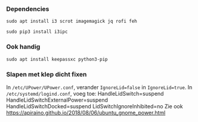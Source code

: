 ### Dependencies
    sudo apt install i3 scrot imagemagick jq rofi feh

    sudo pip3 install i3ipc

### Ook handig
    sudo apt install keepassxc python3-pip

### Slapen met klep dicht fixen
In `/etc/UPower/UPower.conf`, verander `IgnoreLid=false` in `IgnoreLid=true`.
In `/etc/systemd/logind.conf`, voeg toe:
    HandleLidSwitch=suspend
    HandleLidSwitchExternalPower=suspend
    HandleLidSwitchDocked=suspend
    LidSwitchIgnoreInhibited=no 
Zie ook https://apiraino.github.io/2018/08/06/ubuntu_gnome_power.html
